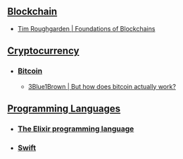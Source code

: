 
## [Blockchain](https://en.wikipedia.org/wiki/Blockchain)
- [Tim Roughgarden | Foundations of Blockchains](https://www.youtube.com/playlist?list=PLEGCF-WLh2RLOHv_xUGLqRts_9JxrckiA)
## [Cryptocurrency](https://en.wikipedia.org/wiki/Cryptocurrency)
- ### [Bitcoin](https://en.wikipedia.org/wiki/Bitcoin)
	- [3Blue1Brown | But how does bitcoin actually work?](https://www.youtube.com/@3blue1brown)
## [Programming Languages](https://en.wikipedia.org/wiki/Programming_language)
- ### [The Elixir programming language](programming-languages/elixir.md)
- ### [Swift](programming-languages/swift.md)
